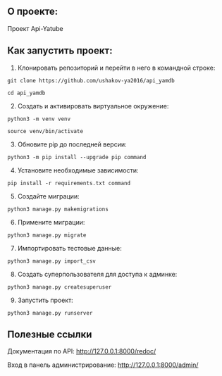 **О проекте:**
----------

Проект Api-Yatube

**Как запустить проект:**
----------

1. Клонировать репозиторий и перейти в него в командной строке:
```
git clone https://github.com/ushakov-ya2016/api_yamdb
```
```
cd api_yamdb
```
2. Cоздать и активировать виртуальное окружение:
```
python3 -m venv venv
```
```
source venv/bin/activate
```
3. Обновите pip до последней версии:
```
python3 -m pip install --upgrade pip command
```
4. Установите необходимые зависимости:
```
pip install -r requirements.txt command
```
5. Создайте миграции:
```
python3 manage.py makemigrations
```
6. Примените миграции:
```
python3 manage.py migrate
```
7. Импортировать тестовые данные:
```
python3 manage.py import_csv
```
8. Создать суперпользователя для доступа к админке:
```
python3 manage.py createsuperuser
```
9. Запустить проект:
```
python3 manage.py runserver
```

**Полезные ссылки**
----------

Документация по API: http://127.0.0.1:8000/redoc/

Вход в панель администрирование: http://127.0.0.1:8000/admin/
